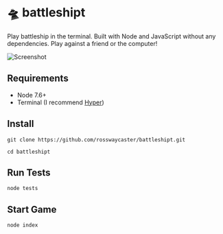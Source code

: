 # 🛸 battleshipt

Play battleship in the terminal. Built with Node and JavaScript without any dependencies. Play against a friend or the computer!

![Screenshot](https://file-dtymjzakxz.now.sh/)

## Requirements

- Node 7.6+
- Terminal (I recommend [Hyper](https://hyper.is/))

## Install

`git clone https://github.com/rosswaycaster/battleshipt.git`

`cd battleshipt`

## Run Tests

`node tests`

## Start Game

`node index`
